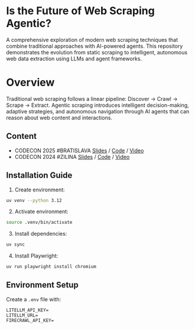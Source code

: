 # Is the Future of Web Scraping Agentic?
A comprehensive exploration of modern web scraping techniques that combine traditional approaches with AI-powered agents. This repository demonstrates the evolution from static scraping to intelligent, autonomous web data extraction using LLMs and agent frameworks.
# Overview
Traditional web scraping follows a linear pipeline: Discover → Crawl → Scrape → Extract. Agentic scraping introduces intelligent decision-making, adaptive strategies, and autonomous navigation through AI agents that can reason about web content and interactions.
## Content

- CODECON 2025 #BRATISLAVA  [Slides](/slides/) / [Code](/src/) / [Video]()
- CODECON 2024 #ZILINA  [Slides](https://github.com/williambrach/webscraping-and-ai/blob/codecon-2024/slides/CODECON%202024%20AI%20Scraping.pdf) / [Code](https://github.com/williambrach/webscraping-and-ai/blob/codecon-2024/src/webscrape_examples.ipynb) / [Video](https://www.youtube.com/watch?v=fhTsBuzMmVI)

## Installation Guide

1. Create environment:
```bash
uv venv --python 3.12
```

2. Activate environment:
```bash
source .venv/bin/activate
```

3. Install dependencies:
```bash
uv sync
```

4. Install Playwright:
```bash
uv run playwright install chromium
```

## Environment Setup

Create a `.env` file with:
```plaintext
LITELLM_API_KEY=
LITELLM_URL=
FIRECRAWL_API_KEY=
```

